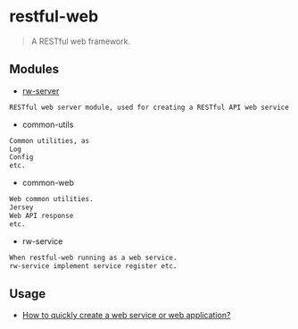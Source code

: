 # restful-web
> A RESTful web framework.

## Modules
* [rw-server](rw-server/README.md)
```md
RESTful web server module, used for creating a RESTful API web service or web application.
```
* common-utils
```md
Common utilities, as 
Log
Config
etc.
```
* common-web
```md
Web common utilities.
Jersey
Web API response
etc.
```
* rw-service
```md
When restful-web running as a web service.
rw-service implement service register etc.
```
## Usage
* [How to quickly create a web service or web application?](rw-server/README.md)
